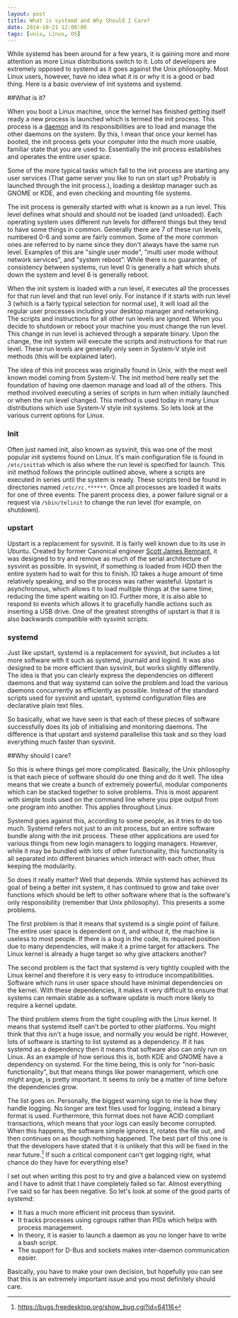 ```yaml
---
layout: post
title: What is systemd and Why Should I Care?
date: 2014-10-21 12:00:00
tags: [unix, Linux, OS]
---
```


While systemd has been around for a few years, it is gaining more and more
attention as more Linux distributions switch to it. Lots of developers are
extremely opposed to systemd as it goes against the Unix philosophy. Most Linux
users, however, have no idea what it is or why it is a good or bad thing. Here
is a basic overview of init systems and systemd. 

##What is it?

When you boot a Linux machine, once the kernel has finished getting itself ready a new 
process is launched which is termed the init process. This process is a
[daemon](https://en.wikipedia.org/wiki/Daemon_%28computing%29) and its responsibilities 
are to load and manage the other daemons on the system. By this, I mean that
once your kernel has booted, the init process gets your computer into the much
more usable, familiar state that you are used to. Essentially the init process
establishes and operates the entire user space. 

Some of the more typical tasks which fall to the init process are starting any
user services (That game server you like to run on start up? Probably is launched
through the init process.), loading a desktop manager such as GNOME or KDE, and
even checking and mounting file systems. 

The init process is generally started with what is known as a run level. This
level defines what should and should not be loaded (and unloaded). Each
operating system uses different run levels for different things but they tend to
have some things in common. Generally there are 7 of these run levels, numbered
0-6 and some are fairly common. Some of the more common ones are referred to by
name since they don't always have the same run level. Examples of this are
"single user mode", "multi user mode without network services", and "system 
reboot". While there is no guarantee, of consistency between systems, run level 
0 is generally a halt which shuts down the system and level 6 is generally
reboot. 

When the init system is loaded with a run level, it executes all the processes
for that run level and that run level only. For instance if it starts with run
level 3 (which is a fairly typical selection for normal use), it will load all
the regular user processes including your desktop manager and networking. The
scripts and instructions for all other run levels are ignored. When
you decide to shutdown or reboot your machine you must change the run level.
This change in run level is achieved through a separate binary. Upon the change,
the init system will execute the scripts and instructions for that run level.
These run levels are generally only seen in System-V style init methods (this
will be explained later). 

The idea of this init process was originally found in Unix, with the most well
known model coming from System-V. The init method here really set the foundation
of having one daemon manage and load all of the others. This method involved
executing a series of scripts in turn when initially launched or when the run
level changed. This method is used today in many Linux distributions which use
System-V style init systems. So lets look at the various current options for
Linux. 

### Init
Often just named init, also known as sysvinit, this was one of the most popular
init systems found on Linux. It's main configuration file is found in 
`/etc/inittab` which is also where the run level is specified for launch. This
init method follows the principle outlined above, where a scripts are executed
in series until the system is ready. These scripts tend be found in directories
named `/etc/rc.******`. Once all processes are loaded it waits for one of three 
events: The parent process dies, a power failure signal or a request via 
`/sbin/telinit` to change the run level (for example, on shutdown).

### upstart
Upstart is a replacement for sysvinit. It is fairly well known due to its use in
Ubuntu. Created by former Canonical engineer [Scott James
Remnant](https://en.wikipedia.org/wiki/Scott_James_Remnant), it was designed to
try and remove as much of the serial architecture of sysvinit as possible. In
sysvinit, if something is loaded from HDD then the entire system had to wait for
this to finish. IO takes a huge amount of time relatively speaking, and so the
process was rather wasteful. Upstart is asynchronous, which allows it to load
multiple things at the same time, reducing the time spent waiting on IO. Further
more, it is also able to respond to events which allows it to gracefully handle
actions such as inserting a USB drive. One of the greatest strengths of upstart
is that it is also backwards compatible with sysvinit scripts. 

### systemd
Just like upstart, systemd is a replacement for sysvinit, but includes a lot 
more software with it such as systemd, journald and logind. It was also designed 
to be more efficient than sysvinit, but works slightly differently. The idea is
that you can clearly express the dependencies on different daemons and that way
systemd can solve the problem and load the various daemons concurrently as
efficiently as possible. Instead of the standard scripts used for sysvinit and
upstart, systemd configuration files are declarative plain text files. 


So basically, what we have seen is that each of these pieces of software
successfully does its job of initialising and monitoring daemons. The difference
is that upstart and systemd parallelise this task and so they load everything
much faster than sysvinit. 


##Why should I care?

So this is where things get more complicated. Basically, the Unix philosophy is
that each piece of software should do one thing and do it well. The idea means
that we create a bunch of extremely powerful, modular components which can be
stacked together to solve problems. This is most apparent with simple tools used
on the command line where you pipe output from one program into another. This
applies throughout Linux.

Systemd goes against this, according to some people, as it tries to do too much.
Systemd refers not just to an init process, but an entire software bundle along
with the init process. These other applications are used for various things from
new login managers to logging managers. However, while it may be bundled with 
lots of other functionality, this functionality is all separated into different 
binaries which interact with each other, thus keeping the modularity.

So does it really matter? Well that depends. While systemd has achieved its goal 
of being a better init system, it has continued to grow and take over functions 
which should be left to other software where that is the software's only 
responsibility (remember that Unix philosophy). This presents a some problems. 

The first problem is that it means that systemd is a single point of failure. 
The entire user space is dependent on it, and without it, the machine is 
useless to most people. If there is a bug in the code, its required position
due to many dependencies, will make it a prime target for attackers. The Linux
kernel is already a huge target so why give attackers another? 

The second problem is the fact that systemd is very tightly coupled with the 
Linux kernel and therefore it is very easy to introduce incompatibilities. 
Software which runs in user space should have minimal dependencies on the 
kernel. With these dependencies, it makes it very difficult to ensure that 
systems can remain stable as a software update is much more likely to require
a kernel update. 

The third problem stems from the tight coupling with the Linux kernel. It means
that systemd itself can't be ported to other platforms. You might think that
this isn't a huge issue, and normally you would be right. However, lots of
software is starting to list systemd as a dependency. If it has systemd as a
dependency then it means that software also can only run on Linux. As an example
of how serious this is, both KDE and GNOME have a dependency on systemd. For the
time being, this is only for "non-basic functionality", but that means things
like power management, which one might argue, is pretty important. It seems to
only be a matter of time before the dependencies grow. 

The list goes on. Personally, the biggest warning sign to me is how they handle
logging. No longer are text files used for logging, instead a binary format is
used. Furthermore, this format does not have ACID compliant transactions, which
means that your logs can easily become corrupted. When this happens, the software
simple ignores it, rotates the file out, and then continues on as though nothing
happened. The best part of this one is that the developers have stated that it
is unlikely that this will be fixed in the near future.[^journald] If such a
critical component can't get logging right, what chance do they have for
everything else?

I set out when writing this post to try and give a balanced view on systemd and
I have to admit that I have completely failed so far. Almost everything I've 
said so far has been negative. So let's look at some of the good parts of
systemd:

* It has a much more efficient init process than sysvinit. 
* It tracks processes using cgroups rather than PIDs which helps with process
management. 
* In theory, it is easier to launch a daemon as you no longer have to write
a bash script.
* The support for D-Bus and sockets makes inter-daemon communication easier.


Basically, you have to make your own decision, but hopefully you can see that
this is an extremely important issue and you most definitely should care. 



[^journald]:<https://bugs.freedesktop.org/show_bug.cgi?id=64116>
